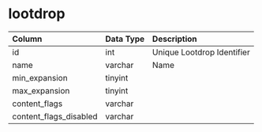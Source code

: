 # lootdrop

| Column | Data Type | Description |
| :--- | :--- | :--- |
| id | int | Unique Lootdrop Identifier |
| name | varchar | Name |
| min_expansion | tinyint |  |
| max_expansion | tinyint |  |
| content_flags | varchar |  |
| content_flags_disabled | varchar |  |

